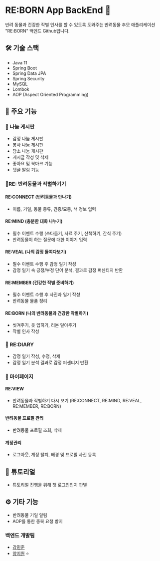 # RE:BORN App BackEnd 🐾
반려 동물과 건강한 작별 인사를 할 수 있도록 도와주는 반려동물 추모 애플리케이션 "RE:BORN" 백엔드 Github입니다.

## 🛠 기술 스택
- Java 11
- Spring Boot
- Spring Data JPA
- Spring Security
- MySQL
- Lombok
- AOP (Aspect Oriented Programming)

## 📂 주요 기능

### 💬 나눔 게시판
- 감정 나눔 게시판
- 봉사 나눔 게시판
- 담소 나눔 게시판
- 게시글 작성 및 삭제
- 좋아요 및 북마크 기능
- 댓글 알림 기능

### 🌈RE: 반려동물과 작별하기기
#### RE:CONNECT (반려동물과 만나기)
- 이름, 기일, 동물 종류, 견종/묘종, 색 정보 입력
#### RE:MIND (충분한 대화 나누기)
- 필수 이벤트 수행 (쓰다듬기, 사료 주기, 산책하기, 간식 주기)
- 반려동물이 하는 질문에 대한 이야기 입력
#### RE:VEAL (나의 감정 들여다보기)
- 필수 이벤트 수행 후 감정 일기 작성
- 감정 일기 속 긍정/부정 단어 분석, 결과로 감정 퍼센티지 반환
#### RE:MEMBER (건강한 작별 준비하기)
- 필수 이벤트 수행 후 사진과 일기 작성
- 반려동물 물품 정리
#### RE:BORN (나의 반려동물과 건강한 작별하기)
- 씻겨주기, 옷 입히기, 리본 달아주기
- 작별 인사 작성

### 📓 RE:DIARY
- 감정 일기 작성, 수정, 삭제
- 감정 일기 분석 결과로 감정 퍼센티지 반환

### 🙋 마이페이지
#### RE:VIEW
- 반려동물과 작별하기 다시 보기 (RE:CONNECT, RE:MIND, RE:VEAL, RE:MEMBER, RE:BORN)
#### 반려동물 프로필 관리
- 반려동물 프로필 조회, 삭제
#### 계정관리
- 로그아웃, 계정 탈퇴, 배경 및 프로필 사진 등록

## 🌟 튜토리얼
- 튜토리얼 진행을 위해 첫 로그인인지 판별

## ⚙️ 기타 기능
- 반려동물 기일 알림
- AOP를 통한 중복 요청 방지


### 백엔드 개발팀

- [강민준](https://github.com/MinJunKKang)
- [양지원](https://github.com/persi0815) ⭐
